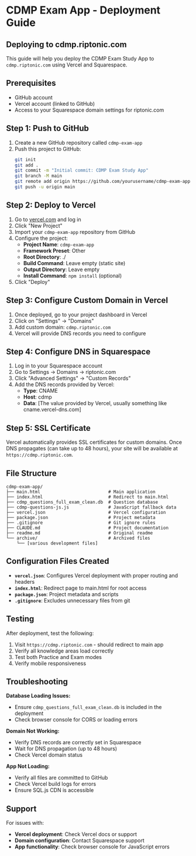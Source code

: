 # CDMP Exam App - Deployment Guide

## Deploying to cdmp.riptonic.com

This guide will help you deploy the CDMP Exam Study App to `cdmp.riptonic.com` using Vercel and Squarespace.

## Prerequisites

- GitHub account
- Vercel account (linked to GitHub)
- Access to your Squarespace domain settings for riptonic.com

## Step 1: Push to GitHub

1. Create a new GitHub repository called `cdmp-exam-app`
2. Push this project to GitHub:
   ```bash
   git init
   git add .
   git commit -m "Initial commit: CDMP Exam Study App"
   git branch -M main
   git remote add origin https://github.com/yourusername/cdmp-exam-app.git
   git push -u origin main
   ```

## Step 2: Deploy to Vercel

1. Go to [vercel.com](https://vercel.com) and log in
2. Click "New Project"
3. Import your `cdmp-exam-app` repository from GitHub
4. Configure the project:
   - **Project Name**: `cdmp-exam-app`
   - **Framework Preset**: Other
   - **Root Directory**: ./
   - **Build Command**: Leave empty (static site)
   - **Output Directory**: Leave empty
   - **Install Command**: `npm install` (optional)
5. Click "Deploy"

## Step 3: Configure Custom Domain in Vercel

1. Once deployed, go to your project dashboard in Vercel
2. Click on "Settings" → "Domains"
3. Add custom domain: `cdmp.riptonic.com`
4. Vercel will provide DNS records you need to configure

## Step 4: Configure DNS in Squarespace

1. Log in to your Squarespace account
2. Go to Settings → Domains → riptonic.com
3. Click "Advanced Settings" → "Custom Records"
4. Add the DNS records provided by Vercel:
   - **Type**: CNAME
   - **Host**: cdmp
   - **Data**: [The value provided by Vercel, usually something like cname.vercel-dns.com]

## Step 5: SSL Certificate

Vercel automatically provides SSL certificates for custom domains. Once DNS propagates (can take up to 48 hours), your site will be available at `https://cdmp.riptonic.com`.

## File Structure

```
cdmp-exam-app/
├── main.html                          # Main application
├── index.html                         # Redirect to main.html
├── cdmp_questions_full_exam_clean.db  # Question database
├── cdmp-questions-js.js               # JavaScript fallback data
├── vercel.json                        # Vercel configuration
├── package.json                       # Project metadata
├── .gitignore                         # Git ignore rules
├── CLAUDE.md                          # Project documentation
├── readme.md                          # Original readme
└── archive/                           # Archived files
    └── [various development files]
```

## Configuration Files Created

- **`vercel.json`**: Configures Vercel deployment with proper routing and headers
- **`index.html`**: Redirect page to main.html for root access
- **`package.json`**: Project metadata and scripts
- **`.gitignore`**: Excludes unnecessary files from git

## Testing

After deployment, test the following:
1. Visit `https://cdmp.riptonic.com` - should redirect to main app
2. Verify all knowledge areas load correctly
3. Test both Practice and Exam modes
4. Verify mobile responsiveness

## Troubleshooting

**Database Loading Issues:**
- Ensure `cdmp_questions_full_exam_clean.db` is included in the deployment
- Check browser console for CORS or loading errors

**Domain Not Working:**
- Verify DNS records are correctly set in Squarespace
- Wait for DNS propagation (up to 48 hours)
- Check Vercel domain status

**App Not Loading:**
- Verify all files are committed to GitHub
- Check Vercel build logs for errors
- Ensure SQL.js CDN is accessible

## Support

For issues with:
- **Vercel deployment**: Check Vercel docs or support
- **Domain configuration**: Contact Squarespace support
- **App functionality**: Check browser console for JavaScript errors